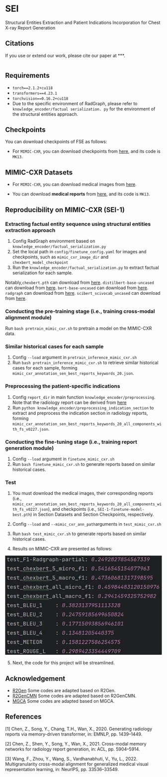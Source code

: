 # SEI
Structural Entities Extraction and Patient Indications Incorporation for Chest X-ray Report Generation


## Citations

If you use or extend our work, please cite our paper at ***.

```

```

## Requirements

- `torch==2.1.2+cu118`
- `transformers==4.23.1`
- `torchvision==0.16.2+cu118`
- Due to the specific environment of RadGraph,  please refer to `knowledge_encoder/factual serialization. py` for the environment of the structural entities approach.


## Checkpoints

You can download checkpoints of FSE as follows:

- For `MIMIC-CXR`, you can download checkpoints from [here](https://pan.baidu.com/s/15SW1k3xZ57S06FUeqpclAA), and its code is `MK13`.

## MIMIC-CXR Datasets

- For `MIMIC-CXR`, you can download medical images from [here](https://physionet.org/content/mimic-cxr/2.0.0/).

- You can download **medical reports** from [here](https://pan.baidu.com/s/1u4NR2H2LBPsCnQEKNfx2aQ), and its code is `MK13`.

## Reproducibility on MIMIC-CXR (SEI-1)

### Extracting factual entity sequence using structural entities extraction approach

1. Config RadGraph environment based on `knowledge_encoder/factual_serialization.py`
2. Set the local path in `config/finetune_config.yaml` for images and checkpoints, such as `mimic_cxr_image_dir` and `chexbert_model_checkpoint`
3. Run the `knowledge_encoder/factual_serialization.py` to extract factual serialization for each sample.

Notably,`chexbert.pth` can download from [here](https://stanfordmedicine.app.box.com/s/c3stck6w6dol3h36grdc97xoydzxd7w9). `distilbert-base-uncased` can download from [here](https://huggingface.co/distilbert/distilbert-base-uncased). `bert-base-uncased` can download from [here](https://huggingface.co/google-bert/bert-base-uncased). `radgraph` can download from [here](https://physionet.org/content/radgraph/1.0.0/). `scibert_scivocab_uncased` can download from [here](https://huggingface.co/allenai/scibert_scivocab_uncased). 

### Conducting the pre-training stage (i.e., training cross-modal alignment module)

Run `bash pretrain_mimic_cxr.sh` to pretrain a model on the MIMIC-CXR data.

### Similar historical cases for each sample

1. Config `--load` argument in `pretrain_inference_mimic_cxr.sh`
2. Run `bash pretrain_inference_mimic_cxr.sh` to retrieve similar historical cases for each sample, forming `mimic_cxr_annotation_sen_best_reports_keywords_20.json`.

### Preprocessing the patient-specific indications

1. Config `report_dir` in main function `knowledge_encoder/preprocessing`. Note that the radiology report can be derived from [here](https://physionet.org/content/mimic-cxr/2.0.0/)
2. Run `python knowledge_encoder/preprocessing_indication_section` to extract and preprocess the indication section in radiology reports, forming `mimic_cxr_annotation_sen_best_reports_keywords_20_all_components_with_fs_v0227.json`.

### Conducting the fine-tuning stage (i.e., training report generation module)

1. Config `--load` argument in `finetune_mimic_cxr.sh`
2. Run `bash finetune_mimic_cxr.sh` to generate reports based on similar historical cases.

### Test 

1. You must download the medical images, their corresponding reports (i.e., `mimic_cxr_annotation_sen_best_reports_keywords_20_all_components_with_fs_v0227.json`),  and checkpoints (i.e., `SEI-1-finetune-model-best.pth`) in Section Datasets and Section Checkpoints, respectively.

2. Config `--load` and `--mimic_cxr_ann_path`arguments in `test_mimic_cxr.sh`

3. Run `bash test_mimic_cxr.sh` to generate reports based on similar historical cases.

4. Results on MIMIC-CXR are presented as follows:

<div align=center><img src="sei_on_mimic_cxr.jpg"></div>


5. Next, the code for this project will be streamlined.


## Acknowledgement

- [R2Gen](https://github.com/zhjohnchan/R2Gen) Some codes are adapted based on R2Gen.
- [R2GenCMN](https://github.com/zhjohnchan/R2GenCMN) Some codes are adapted based on R2GenCMN.
- [MGCA](https://github.com/HKU-MedAI/MGCA) Some codes are adapted based on MGCA.

## References

[1] Chen, Z., Song, Y., Chang, T.H., Wan, X., 2020. Generating radiology reports via memory-driven transformer, in: EMNLP, pp. 1439–1449. 

[2] Chen, Z., Shen, Y., Song, Y., Wan, X., 2021. Cross-modal memory networks for radiology report generation, in: ACL, pp. 5904–5914. 

[3] Wang, F., Zhou, Y., Wang, S., Vardhanabhuti, V., Yu, L., 2022. Multigranularity cross-modal alignment for generalized medical visual representation learning, in: NeurIPS, pp. 33536–33549.
